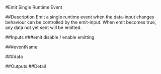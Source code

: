 #Emit Single Runtime Event

##Description
Emit a single runtime event when the data-input changes behaviour can be controlled by the emit-input. When emit becomes true, any data not yet sent will be emitted.

##Inputs
###emit
disable / enable emitting

###eventName


###data


##Outputs
##Detail

